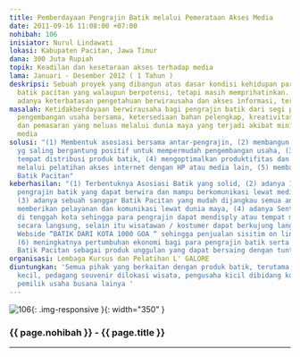 ```yaml
---
title: Pemberdayaan Pengrajin Batik melalui Pemerataan Akses Media
date: 2011-09-16 11:08:00 +07:00
nohibah: 106
inisiator: Nurul Lindawati
lokasi: Kabupaten Pacitan, Jawa Timur
dana: 300 Juta Rupiah
topik: Keadilan dan kesetaraan akses terhadap media
lama: Januari - Desember 2012 ( 1 Tahun )
deskripsi: Sebuah proyek yang dibangun atas dasar kondisi kehidupan para pengarajin
  batik pacitan yang walaupun berpotensi, tetapi masih memprihatinkan. Hal ini disebabkan
  adanya keterbatasan pengetahuan berwirausaha dan akses informasi, terutama internet
masalah: Ketidakberdayaan berwirausaha bagi pengrajin batik dari segi pendidikan,
  pengembangan usaha bersama, ketersediaan bahan pelengkap, kreativitas, desain inovatif,
  dan pemasaran yang meluas melalui dunia maya yang terjadi akibat minimnya akses
  media
solusi: "(1) Membentuk asosiasi bersama antar-pengrajin, (2) membangun pola kerja
  yg saling bergantung positif untuk mempermudah pengembangan usaha, (3 memfasilitasi
  tempat distribusi produk batik, (4) mengoptimalkan produktifitas dan kemampuan berwirausaha
  melalui pelatihan akses internet dengan HP atau media lain, (5) membangun webside
  Batik Pacitan"
keberhasilan: "(1) Terbentuknya Asosiasi Batik yang solid, (2) adanya 10 kelompok
  pengrajin batik yang dapat berwira dan mampu berkomunikasi lewat media internet,
  (3) adanya sebuah sanggar Batik Pacitan yang mudah dijangkau semua anggota dan mampu
  memberikan pelayanan dan komunikasi lewat dunia maya, (4) adanya Sentra batik Pacitan
  di tenggah kota sehingga para pengrajin dapat mendisply atau tempat mendistribusikan
  secara langsung, selain itu wisatawan / kostumer dapat berkujung langsung, (5) adanya
  Webside “BATIK DARI KOTA 1000 GOA “ sehingga penjualan sisitim on line dapat terlaksana,
  (6) meningkatnya pertumbuhan ekonomi bagi para pengrajin batik serta terangkatnya
  Batik Pacitan sebagai produk unggulan yang dapat bersaing dengan tuntutan pasar"
organisasi: Lembaga Kursus dan Pelatihan L' GALORE
diuntungkan: 'Semua pihak yang berkaitan dengan produk batik, terutama para pengrajin
  kecil, pedagang souvenir dilokasi wisata, pengusaha kicil dibidang konveksi, dan
  pemilik usaha busana lainya '
---
```


![106](/static/img/hibahcmb/106.png){: .img-responsive }{: width="350" }

### {{ page.nohibah }} - {{ page.title }}

---
